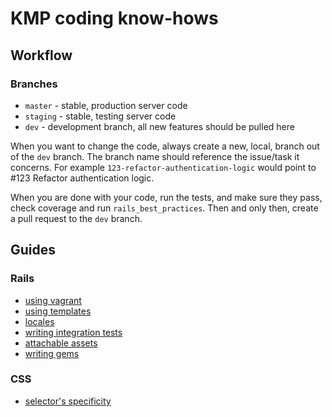 # KMP coding know-hows

## Workflow

### Branches

* `master` - stable, production server code
* `staging` - stable, testing server code
* `dev` - development branch, all new features should be pulled here

When you want to change the code, always create a new, local, branch out of the `dev` branch. The branch name should reference the issue/task it concerns. For example `123-refactor-authentication-logic` would point to #123 Refactor authentication logic.

When you are done with your code, run the tests, and make sure they pass, check coverage and run `rails_best_practices`. Then and only then, create a pull request to the `dev` branch.

## Guides

### Rails
 - [using vagrant][0]
 - [using templates][1]
 - [locales][2]
 - [writing integration tests][3]
 - [attachable assets][4]
 - [writing gems][6]

### CSS
  - [selector's specificity][5]

   [0]: rails/vagrant.md
   [1]: rails/template.md
   [2]: rails/locales.md
   [3]: rails/integration_tests.md
   [4]: rails/attachable_assets.md
   [5]: css/selectors.md
   [6]: rails/writing_gems.md